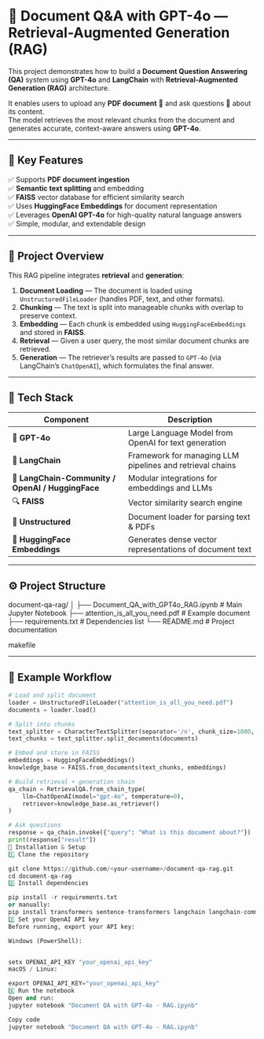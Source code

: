 # 🤖 Document Q&A with GPT-4o — Retrieval-Augmented Generation (RAG)

This project demonstrates how to build a **Document Question Answering (QA)** system using **GPT-4o** and **LangChain** with **Retrieval-Augmented Generation (RAG)** architecture.

It enables users to upload any **PDF document** 📄 and ask questions 💬 about its content.  
The model retrieves the most relevant chunks from the document and generates accurate, context-aware answers using **GPT-4o**.

---

## 🚀 Key Features
✅ Supports **PDF document ingestion**  
✅ **Semantic text splitting** and embedding  
✅ **FAISS** vector database for efficient similarity search  
✅ Uses **HuggingFace Embeddings** for document representation  
✅ Leverages **OpenAI GPT-4o** for high-quality natural language answers  
✅ Simple, modular, and extendable design  

---

## 🧠 Project Overview

This RAG pipeline integrates **retrieval** and **generation**:

1. **Document Loading** — The document is loaded using `UnstructuredFileLoader` (handles PDF, text, and other formats).
2. **Chunking** — The text is split into manageable chunks with overlap to preserve context.
3. **Embedding** — Each chunk is embedded using `HuggingFaceEmbeddings` and stored in **FAISS**.
4. **Retrieval** — Given a user query, the most similar document chunks are retrieved.
5. **Generation** — The retriever’s results are passed to `GPT-4o` (via LangChain’s `ChatOpenAI`), which formulates the final answer.

---

## 🧩 Tech Stack

| Component | Description |
|------------|--------------|
| 🧠 **GPT-4o** | Large Language Model from OpenAI for text generation |
| 🧾 **LangChain** | Framework for managing LLM pipelines and retrieval chains |
| 💬 **LangChain-Community / OpenAI / HuggingFace** | Modular integrations for embeddings and LLMs |
| 🔍 **FAISS** | Vector similarity search engine |
| 🧩 **Unstructured** | Document loader for parsing text & PDFs |
| 🧠 **HuggingFace Embeddings** | Generates dense vector representations of document text |

---

## ⚙️ Project Structure

document-qa-rag/
│
├── Document_QA_with_GPT4o_RAG.ipynb # Main Jupyter Notebook
├── attention_is_all_you_need.pdf # Example document
├── requirements.txt # Dependencies list
└── README.md # Project documentation

makefile

---

## 🧪 Example Workflow

```python
# Load and split document
loader = UnstructuredFileLoader("attention_is_all_you_need.pdf")
documents = loader.load()

# Split into chunks
text_splitter = CharacterTextSplitter(separator='/n', chunk_size=1000, chunk_overlap=200)
text_chunks = text_splitter.split_documents(documents)

# Embed and store in FAISS
embeddings = HuggingFaceEmbeddings()
knowledge_base = FAISS.from_documents(text_chunks, embeddings)

# Build retrieval + generation chain
qa_chain = RetrievalQA.from_chain_type(
    llm=ChatOpenAI(model="gpt-4o", temperature=0),
    retriever=knowledge_base.as_retriever()
)

# Ask questions
response = qa_chain.invoke({"query": "What is this document about?"})
print(response["result"])
🧰 Installation & Setup
1️⃣ Clone the repository

git clone https://github.com/<your-username>/document-qa-rag.git
cd document-qa-rag
2️⃣ Install dependencies

pip install -r requirements.txt
or manually:
pip install transformers sentence-transformers langchain langchain-community langchain-openai faiss-cpu unstructured unstructured[pdf]
3️⃣ Set your OpenAI API key
Before running, export your API key:

Windows (PowerShell):


setx OPENAI_API_KEY "your_openai_api_key"
macOS / Linux:

export OPENAI_API_KEY="your_openai_api_key"
4️⃣ Run the notebook
Open and run:
jupyter notebook "Document QA with GPT-4o - RAG.ipynb"

Copy code
jupyter notebook "Document QA with GPT-4o - RAG.ipynb"
